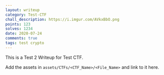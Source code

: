```yaml
---
layout: writeup
category: Test-CTF
chall_description: https://i.imgur.com/AVkxBbO.png
points: 123
solves: 1234
date: 2020-07-24
comments: true
tags: test crypto
---
```


This is a Test 2 Writeup for Test CTF.

Add the assets in `assets/CTFs/<CTF_Name>/<File_Name>` and link to it here.